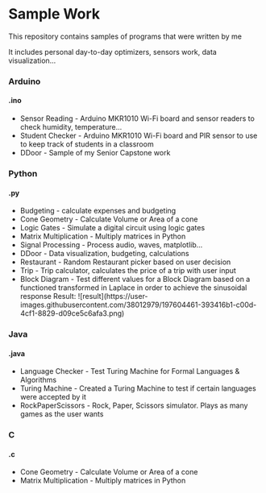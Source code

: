 # Sample Work

<p>This repository contains samples of programs that were written by me<p>
<p>It includes personal day-to-day optimizers, sensors work, data visualization...</p>

<h3>Arduino</h3>
<h4>.ino</h4>
<ul>
  <li>Sensor Reading - Arduino MKR1010 Wi-Fi board and sensor readers to check humidity, temperature...</li>
  <li>Student Checker - Arduino MKR1010 Wi-Fi board and PIR sensor to use to keep track of students in a classroom</li>
  <li>DDoor - Sample of my Senior Capstone work</li>
</ul>

<h3>Python</h3>
<h4>.py</h4>
<ul>
  <li>Budgeting - calculate expenses and budgeting</li>
  <li>Cone Geometry - Calculate Volume or Area of a cone</li>
  <li>Logic Gates - Simulate a digital circuit using logic gates</li>
  <li>Matrix Multiplication - Multiply matrices in Python</li>
  <li>Signal Processing - Process audio, waves, matplotlib...</li>
  <li>DDoor - Data visualization, budgeting, calculations</li>
  <li>Restaurant - Random Restaurant picker based on user decision</li>
  <li>Trip - Trip calculator, calculates the price of a trip with user input</li>
  <li>Block Diagram - Test different values for a Block Diagram based on a functioned transformed in Laplace in order to achieve the sinusoidal response
  Result:
  ![result](https://user-images.githubusercontent.com/38012979/197604461-393416b1-c00d-4cf1-8829-d09ce5c6afa3.png)
</li>
</ul>

<h3>Java</h3>
<h4>.java</h4>
<ul>
  <li>Language Checker - Test Turing Machine for Formal Languages & Algorithms</li>
  <li>Turing Machine - Created a Turing Machine to test if certain languages were accepted by it</li>
  <li>RockPaperScissors - Rock, Paper, Scissors simulator. Plays as many games as the user wants</li>
</ul>

<h3>C</h3>
<h4>.c</h4>
<ul>
  <li>Cone Geometry - Calculate Volume or Area of a cone</li>
  <li>Matrix Multiplication - Multiply matrices in Python</li>
</ul>
